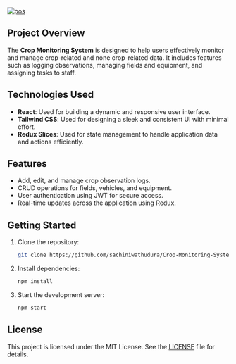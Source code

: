 <a href="https://git.io/typing-svg">
  <img src="https://readme-typing-svg.herokuapp.com?font=Fira+Code&weight=400&size=40&pause=1000&center=true&vCenter=true&color=D8BFD8&width=835&height=70&lines=Crop+Monitoring+System+Frontend+React" alt="pos" />
</a>

## Project Overview
The **Crop Monitoring System** is designed to help users effectively monitor and manage crop-related and none crop-related data. It includes features such as logging observations, managing fields and equipment, and assigning tasks to staff.

## Technologies Used
- **React**: Used for building a dynamic and responsive user interface.
- **Tailwind CSS**: Used for designing a sleek and consistent UI with minimal effort.
- **Redux Slices**: Used for state management to handle application data and actions efficiently.

## Features
- Add, edit, and manage crop observation logs.
- CRUD operations for fields, vehicles, and equipment.
- User authentication using JWT for secure access.
- Real-time updates across the application using Redux.

## Getting Started
1. Clone the repository:
   ```bash
   git clone https://github.com/sachiniwathudura/Crop-Monitoring-System-Frontend-React
   ```
2. Install dependencies:
   ```bash
   npm install
   ```
3. Start the development server:
   ```bash
   npm start
   ```

## License
This project is licensed under the MIT License. See the [LICENSE](LICENSE) file for details.